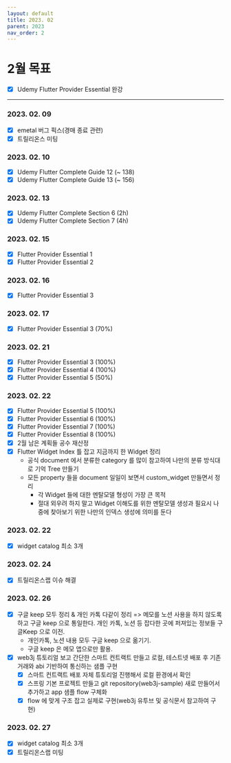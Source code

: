 ```yaml
---
layout: default
title: 2023. 02
parent: 2023
nav_order: 2
---
```


# 2월 목표
- [x] Udemy Flutter Provider Essential 완강

<hr>

### 2023. 02. 09
- [x] emetal 버그 픽스(경매 종료 관련)
- [x] 트릴리온스 미팅

### 2023. 02. 10
- [x] Udemy Flutter Complete Guide 12 (~ 138)
- [X] Udemy Flutter Complete Guide 13 (~ 156)

### 2023. 02. 13
- [x] Udemy Flutter Complete Section 6 (2h)
- [x] Udemy Flutter Complete Section 7 (4h)

### 2023. 02. 15
- [x] Flutter Provider Essential 1
- [x] Flutter Provider Essential 2

### 2023. 02. 16
- [x] Flutter Provider Essential 3

### 2023. 02. 17
- [x] Flutter Provider Essential 3 (70%)

### 2023. 02. 21
- [x] Flutter Provider Essential 3 (100%)
- [x] Flutter Provider Essential 4 (100%)
- [x] Flutter Provider Essential 5 (50%)

### 2023. 02. 22
- [x] Flutter Provider Essential 5 (100%)
- [x] Flutter Provider Essential 6 (100%)
- [x] Flutter Provider Essential 7 (100%)
- [x] Flutter Provider Essential 8 (100%)
- [x] 2월 남은 계획들 공수 재산정
- [x] Flutter Widget Index 틀 잡고 지금까지 한 Widget 정리
  - 공식 document 에서 분류한 category 를 많이 참고하여 나만의 분류 방식대로 기억 Tree 만들기
  - 모든 property 들을 document 일일이 보면서 custom_widget 만들면서 정리
    - 각 Widget 들에 대한 멘탈모델 형성이 가장 큰 목적
    - 절대 외우려 하지 말고 Widget 이해도를 위한 멘탈모델 생성과 필요시 나중에 찾아보기 위한 나만의 인덱스 생성에 의미를 둔다

### 2023. 02. 22
- [x] widget catalog 최소 3개

### 2023. 02. 24
- [x] 트릴리온스랩 이슈 해결

### 2023. 02. 26
- [x] 구글 keep 모두 정리 & 개인 카톡 다같이 정리 => 메모를 노션 사용을 하지 않도록 하고 구글 keep 으로 통일한다. 개인 카톡, 노션 등 잡다한 곳에 퍼져있는 정보들 구글Keep 으로 이전.
  - 개인카톡, 노션 내용 모두 구글 keep 으로 옮기기.
  - 구글 keep 은 메모 앱으로만 활용.
- [x] web3j 튜토리얼 보고 간단한 스마트 컨트랙트 만들고 로컬, 테스트넷 배포 후 기존 거래와 abi 기반하여 통신하는 샘플 구현
  - [x] 스마트 컨트랙트 배포 자체 튜토리얼 진행해서 로컬 환경에서 확인
  - [x] 스프링 기본 프로젝트 만들고 git repository(web3j-sample) 새로 만들어서 추가하고 app 샘플 flow 구체화
  - [x] flow 에 맞게 구조 잡고 실제로 구현(web3j 유투브 및 공식문서 참고하여 구현)

### 2023. 02. 27
- [x] widget catalog 최소 3개
- [x] 트릴리온스랩 미팅
